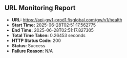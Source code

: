 ## URL Monitoring Report

- **URL:** https://api-gw1-prod1.fisglobal.com/gw/v1/health
- **Start Time:** 2025-06-28T02:51:17.562775
- **End Time:** 2025-06-28T02:51:17.827305
- **Total Time Taken:** 0.26453 seconds
- **HTTP Status Code:** 200
- **Status:** Success
- **Failure Reason:** N/A
